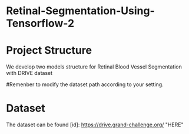 # Retinal-Segmentation-Using-Tensorflow-2

# Project Structure
We develop two models structure for Retinal Blood Vessel Segmentation with DRIVE dataset

#Remenber to modify the dataset path according to your setting.

# Dataset
The dataset can be found [id]: https://drive.grand-challenge.org/ "HERE"
